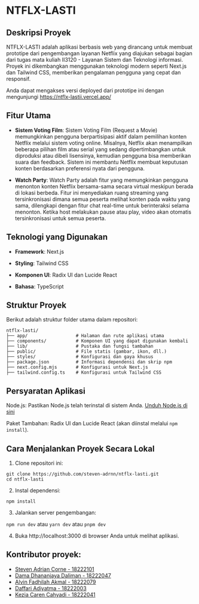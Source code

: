 # NTFLX-LASTI

## Deskripsi Proyek

NTFLX-LASTI adalah aplikasi berbasis web yang dirancang untuk membuat prototipe dari pengembangan layanan Netflix yang diajukan sebagai bagian dari tugas mata kuliah II3120 - Layanan Sistem dan Teknologi informasi. Proyek ini dikembangkan menggunakan teknologi modern seperti Next.js dan Tailwind CSS, memberikan pengalaman pengguna yang cepat dan responsif.

Anda dapat mengakses versi deployed dari prototipe ini dengan mengunjungi https://ntflx-lastii.vercel.app/

## Fitur Utama

- **Sistem Voting Film**: Sistem Voting Film (Request a Movie) memungkinkan pengguna berpartisipasi aktif dalam pemilihan konten Netflix melalui sistem voting online. Misalnya, Netflix akan menampilkan beberapa pilihan film atau serial yang sedang dipertimbangkan untuk diproduksi atau dibeli lisensinya, kemudian pengguna bisa memberikan suara dan feedback. Sistem ini membantu Netflix membuat keputusan konten berdasarkan preferensi nyata dari pengguna.

- **Watch Party**: Watch Party adalah fitur yang memungkinkan pengguna menonton konten Netflix bersama-sama secara virtual meskipun berada di lokasi berbeda. Fitur ini menyediakan ruang streaming yang tersinkronisasi dimana semua peserta melihat konten pada waktu yang sama, dilengkapi dengan fitur chat real-time untuk berinteraksi selama menonton. Ketika host melakukan pause atau play, video akan otomatis tersinkronisasi untuk semua peserta.


## Teknologi yang Digunakan

- **Framework**: Next.js

- **Styling**: Tailwind CSS

- **Komponen UI**: Radix UI dan Lucide React

- **Bahasa**: TypeScript

## Struktur Proyek

Berikut adalah struktur folder utama dalam repositori:

```
ntflx-lasti/
├── app/                  # Halaman dan rute aplikasi utama
├── components/           # Komponen UI yang dapat digunakan kembali
├── lib/                  # Pustaka dan fungsi tambahan
├── public/               # File statis (gambar, ikon, dll.)
├── styles/               # Konfigurasi dan gaya khusus
├── package.json          # Informasi dependensi dan skrip npm
├── next.config.mjs       # Konfigurasi untuk Next.js
├── tailwind.config.ts    # Konfigurasi untuk Tailwind CSS
```

## Persyaratan Aplikasi

Node.js: Pastikan Node.js telah terinstal di sistem Anda. [Unduh Node.js di sini](https://nodejs.org/en)

Paket Tambahan: Radix UI dan Lucide React (akan diinstal melalui `npm install`).

## Cara Menjalankan Proyek Secara Lokal

1. Clone repositori ini:
```
git clone https://github.com/steven-adrnn/ntflx-lasti.git
cd ntflx-lasti
```
2. Instal dependensi:

`npm install`

3. Jalankan server pengembangan:

`npm run dev`
atau
`yarn dev`
atau
`pnpm dev`

4. Buka http://localhost:3000 di browser Anda untuk melihat aplikasi.

## Kontributor proyek:
- [Steven Adrian Corne - 18222101](https://github.com/steven-adrnn)
- [Dama Dhananjaya Daliman - 18222047](https://github.com/RunningPie)
- [Alvin Fadhilah Akmal - 18222079](https://github.com/Salt-E)
- [Daffari Adiyatma - 18222003](https://github.com/jackund25)
- [Kezia Caren Cahyadi - 18222041](https://github.com/keziachyd)
